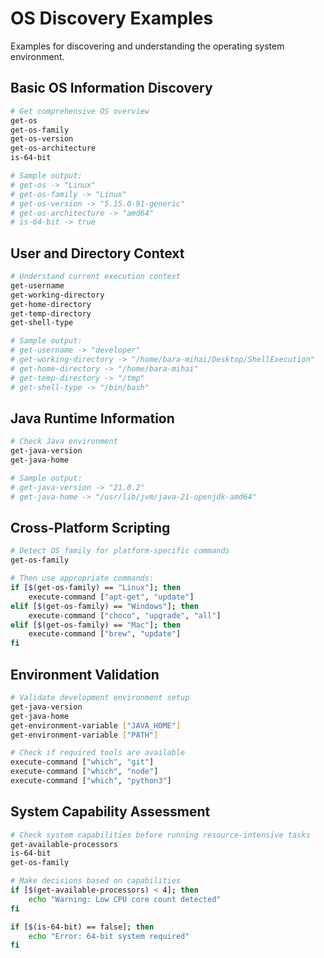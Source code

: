 # OS Discovery Examples

Examples for discovering and understanding the operating system environment.

## Basic OS Information Discovery

```bash
# Get comprehensive OS overview
get-os
get-os-family
get-os-version
get-os-architecture
is-64-bit

# Sample output:
# get-os -> "Linux"
# get-os-family -> "Linux"
# get-os-version -> "5.15.0-91-generic"
# get-os-architecture -> "amd64"
# is-64-bit -> true
```

## User and Directory Context

```bash
# Understand current execution context
get-username
get-working-directory
get-home-directory
get-temp-directory
get-shell-type

# Sample output:
# get-username -> "developer"
# get-working-directory -> "/home/bara-mihai/Desktop/ShellExecution"
# get-home-directory -> "/home/bara-mihai"
# get-temp-directory -> "/tmp"
# get-shell-type -> "/bin/bash"
```

## Java Runtime Information

```bash
# Check Java environment
get-java-version
get-java-home

# Sample output:
# get-java-version -> "21.0.2"
# get-java-home -> "/usr/lib/jvm/java-21-openjdk-amd64"
```

## Cross-Platform Scripting

```bash
# Detect OS family for platform-specific commands
get-os-family

# Then use appropriate commands:
if [$(get-os-family) == "Linux"]; then
    execute-command ["apt-get", "update"]
elif [$(get-os-family) == "Windows"]; then
    execute-command ["choco", "upgrade", "all"]
elif [$(get-os-family) == "Mac"]; then
    execute-command ["brew", "update"]
fi
```

## Environment Validation

```bash
# Validate development environment setup
get-java-version
get-java-home
get-environment-variable ["JAVA_HOME"]
get-environment-variable ["PATH"]

# Check if required tools are available
execute-command ["which", "git"]
execute-command ["which", "node"]
execute-command ["which", "python3"]
```

## System Capability Assessment

```bash
# Check system capabilities before running resource-intensive tasks
get-available-processors
is-64-bit
get-os-family

# Make decisions based on capabilities
if [$(get-available-processors) < 4]; then
    echo "Warning: Low CPU core count detected"
fi

if [$(is-64-bit) == false]; then
    echo "Error: 64-bit system required"
fi
```
